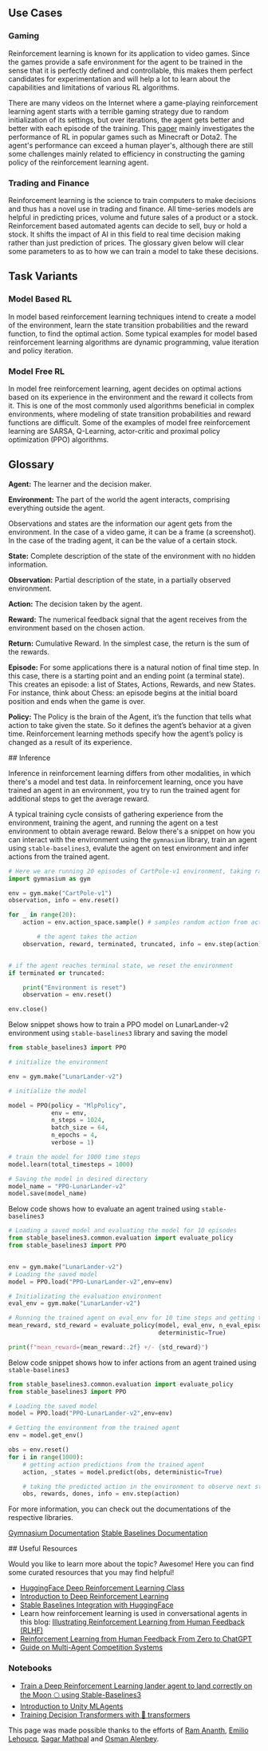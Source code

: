 ## Use Cases

### Gaming

Reinforcement learning is known for its application to video games. Since the games provide a safe environment for the agent to be trained in the sense that it is perfectly defined and controllable, this makes them perfect candidates for experimentation and will help a lot to learn about the capabilities and limitations of various RL algorithms.

There are many videos on the Internet where a game-playing reinforcement learning agent starts with a terrible gaming strategy due to random initialization of its settings, but over iterations, the agent gets better and better with each episode of the training. This [paper](https://arxiv.org/abs/1912.10944) mainly investigates the performance of RL in popular games such as Minecraft or Dota2. The agent's performance can exceed a human player's, although there are still some challenges mainly related to efficiency in constructing the gaming policy of the reinforcement learning agent.

### Trading and Finance

Reinforcement learning is the science to train computers to make decisions and thus has a novel use in trading and finance. All time-series models are helpful in predicting prices, volume and future sales of a product or a stock. Reinforcement based automated agents can decide to sell, buy or hold a stock. It shifts the impact of AI in this field to real time decision making rather than just prediction of prices. The glossary given below will clear some parameters to as to how we can train a model to take these decisions.

## Task Variants

### Model Based RL

In model based reinforcement learning techniques intend to create a model of the environment, learn the state transition probabilities and the reward function, to find the optimal action. Some typical examples for model based reinforcement learning algorithms are dynamic programming, value iteration and policy iteration.

### Model Free RL

In model free reinforcement learning, agent decides on optimal actions based on its experience in the environment and the reward it collects from it. This is one of the most commonly used algorithms beneficial in complex environments, where modeling of state transition probabilities and reward functions are difficult. Some of the examples of model free reinforcement learning are SARSA, Q-Learning, actor-critic and proximal policy optimization (PPO) algorithms.

## Glossary

<!-- ![RL Loop](https://huggingface.co/blog/assets/63_deep_rl_intro/RL_process.jpg "Agent Environment Interaction") TODO: Uncomment image for visual understanding if it fits within the page-->

**Agent:** The learner and the decision maker.

**Environment:** The part of the world the agent interacts, comprising everything outside the agent.

Observations and states are the information our agent gets from the environment. In the case of a video game, it can be a frame (a screenshot). In the case of the trading agent, it can be the value of a certain stock.

**State:** Complete description of the state of the environment with no hidden information.

**Observation:** Partial description of the state, in a partially observed environment.

**Action:** The decision taken by the agent.

**Reward:** The numerical feedback signal that the agent receives from the environment based on the chosen action.

**Return:** Cumulative Reward. In the simplest case, the return is the sum of the rewards.

**Episode:** For some applications there is a natural notion of final time step. In this case, there is a starting point and an ending point (a terminal state). This creates an episode: a list of States, Actions, Rewards, and new States. For instance, think about Chess: an episode begins at the initial board position and ends when the game is over.

**Policy:** The Policy is the brain of the Agent, it’s the function that tells what action to take given the state. So it defines the agent’s behavior at a given time. Reinforcement learning methods specify how the agent’s policy is changed as a result of its experience.

## Inference

Inference in reinforcement learning differs from other modalities, in which there's a model and test data. In reinforcement learning, once you have trained an agent in an environment, you try to run the trained agent for additional steps to get the average reward.

A typical training cycle consists of gathering experience from the environment, training the agent, and running the agent on a test environment to obtain average reward. Below there's a snippet on how you can interact with the environment using the `gymnasium` library, train an agent using `stable-baselines3`, evalute the agent on test environment and infer actions from the trained agent.

```python
# Here we are running 20 episodes of CartPole-v1 environment, taking random actions
import gymnasium as gym

env = gym.make("CartPole-v1")
observation, info = env.reset()

for _ in range(20):
	action = env.action_space.sample() # samples random action from action sample space

        # the agent takes the action
	observation, reward, terminated, truncated, info = env.step(action)


# if the agent reaches terminal state, we reset the environment
if terminated or truncated:

	print("Environment is reset")
	observation = env.reset()

env.close()
```

Below snippet shows how to train a PPO model on LunarLander-v2 environment using `stable-baselines3` library and saving the model

```python
from stable_baselines3 import PPO

# initialize the environment

env = gym.make("LunarLander-v2")

# initialize the model

model = PPO(policy = "MlpPolicy",
			env = env,
			n_steps = 1024,
			batch_size = 64,
			n_epochs = 4,
			verbose = 1)

# train the model for 1000 time steps
model.learn(total_timesteps = 1000)

# Saving the model in desired directory
model_name = "PPO-LunarLander-v2"
model.save(model_name)
```

Below code shows how to evaluate an agent trained using `stable-baselines3`

```python
# Loading a saved model and evaluating the model for 10 episodes
from stable_baselines3.common.evaluation import evaluate_policy
from stable_baselines3 import PPO


env = gym.make("LunarLander-v2")
# Loading the saved model
model = PPO.load("PPO-LunarLander-v2",env=env)

# Initializating the evaluation environment
eval_env = gym.make("LunarLander-v2")

# Running the trained agent on eval_env for 10 time steps and getting the mean reward
mean_reward, std_reward = evaluate_policy(model, eval_env, n_eval_episodes = 10,
										  deterministic=True)

print(f"mean_reward={mean_reward:.2f} +/- {std_reward}")
```

Below code snippet shows how to infer actions from an agent trained using `stable-baselines3`

```python
from stable_baselines3.common.evaluation import evaluate_policy
from stable_baselines3 import PPO

# Loading the saved model
model = PPO.load("PPO-LunarLander-v2",env=env)

# Getting the environment from the trained agent
env = model.get_env()

obs = env.reset()
for i in range(1000):
	# getting action predictions from the trained agent
	action, _states = model.predict(obs, deterministic=True)

	# taking the predicted action in the environment to observe next state and rewards
    obs, rewards, dones, info = env.step(action)
```

For more information, you can check out the documentations of the respective libraries.

[Gymnasium Documentation](https://gymnasium.farama.org/)
[Stable Baselines Documentation](https://stable-baselines3.readthedocs.io/en/master/)

## Useful Resources

Would you like to learn more about the topic? Awesome! Here you can find some curated resources that you may find helpful!

- [HuggingFace Deep Reinforcement Learning Class](https://github.com/huggingface/deep-rl-class)
- [Introduction to Deep Reinforcement Learning](https://huggingface.co/blog/deep-rl-intro)
- [Stable Baselines Integration with HuggingFace](https://huggingface.co/blog/sb3)
- Learn how reinforcement learning is used in conversational agents in this blog: [Illustrating Reinforcement Learning from Human Feedback (RLHF)](https://huggingface.co/blog/rlhf)
- [Reinforcement Learning from Human Feedback From Zero to ChatGPT](https://www.youtube.com/watch?v=EAd4oQtEJOM)
- [Guide on Multi-Agent Competition Systems](https://huggingface.co/blog/aivsai)

### Notebooks

- [Train a Deep Reinforcement Learning lander agent to land correctly on the Moon 🌕 using Stable-Baselines3](https://github.com/huggingface/deep-rl-class/blob/main/notebooks/unit1/unit1.ipynb)
- [Introduction to Unity MLAgents](https://github.com/huggingface/deep-rl-class/blob/main/notebooks/unit5/unit5.ipynb)
- [Training Decision Transformers with 🤗 transformers](https://github.com/huggingface/blog/blob/main/notebooks/101_train-decision-transformers.ipynb)

This page was made possible thanks to the efforts of [Ram Ananth](https://huggingface.co/RamAnanth1), [Emilio Lehoucq](https://huggingface.co/emiliol), [Sagar Mathpal](https://huggingface.co/sagarmathpal) and [Osman Alenbey](https://huggingface.co/osman93).
